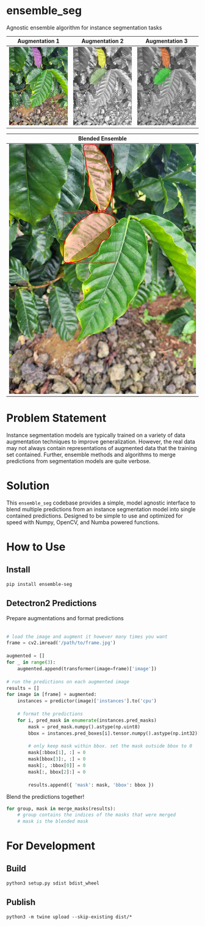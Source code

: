 # ensemble_seg

Agnostic ensemble algorithm for instance segmentation tasks

| Augmentation 1 | Augmentation 2 | Augmentation 3 |
| --- | --- | --- |
| ![Original 0](/graphics/original_0.jpg) | ![Original 1](/graphics/original_1.jpg) | ![Original 2](/graphics/original_2.jpg)

| Blended Ensemble |
| --- |
| <img src="/graphics/blended.jpg" width="500" /> |



# Problem Statement

Instance segmentation models are typically trained on a variety of data augmentation techniques to improve generalization. However, the real data
may not always contain representations of augmented data that the training set contained. Further, ensemble methods and algorithms to merge predictions from segmentation models are quite verbose.

# Solution

This `ensemble_seg` codebase provides a simple, model agnostic interface to blend multiple predictions from an instance segmentation model into single contained predictions. Designed to be simple to use and optimized for speed with Numpy, OpenCV, and Numba powered functions.

# How to Use

## Install

```bash
pip install ensemble-seg
```

## Detectron2 Predictions

Prepare augmentations and format predictions

```python

# load the image and augment it however many times you want
frame = cv2.imread('/path/to/frame.jpg')

augmented = []
for _ in range(3):
    augmented.append(transformer(image=frame)['image'])

# run the predictions on each augmented image
results = []
for image in [frame] + augmented:
    instances = predictor(image)['instances'].to('cpu')

    # format the predictions
    for i, pred_mask in enumerate(instances.pred_masks)
        mask = pred_mask.numpy().astype(np.uint8)
        bbox = instances.pred_boxes[i].tensor.numpy().astype(np.int32)[0]

        # only keep mask within bbox. set the mask outside bbox to 0
        mask[:bbox[1], :] = 0
        mask[bbox[3]:, :] = 0
        mask[:, :bbox[0]] = 0
        mask[:, bbox[2]:] = 0

        results.append({ 'mask': mask, 'bbox': bbox })
```

Blend the predictions together!

```python
for group, mask in merge_masks(results):
    # group contains the indices of the masks that were merged
    # mask is the blended mask
```

# For Development

## Build
```
python3 setup.py sdist bdist_wheel
```

## Publish
```
python3 -m twine upload --skip-existing dist/*
```